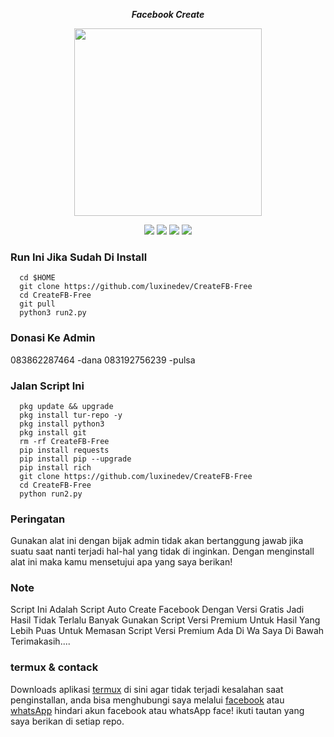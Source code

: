 <p align="center"><i><b>Facebook Create</i></b></p>
<p align="center"><img src="https://gifdb.com/images/high/glitching-CreateIG-Paid-biwszmcveudzaori.gif" width="300"/></p>
<div align="center">
  <p>
    <img src="https://img.shields.io/badge/Author-LuxineDev-green?style=flat-square">
    <img src="https://img.shields.io/badge/Written%20In-Python-green?style=flat-square">
    <img src="https://img.shields.io/badge/Open%20Source-No-yellow?style=flat-square">
    <img src="https://img.shields.io/badge/Free-ya-green?style=flat-square">
  </p>
</div>

### Run Ini Jika Sudah Di Install
   ```
     cd $HOME
     git clone https://github.com/luxinedev/CreateFB-Free
     cd CreateFB-Free
     git pull
     python3 run2.py
  ```
### Donasi Ke Admin 
083862287464 -dana
083192756239 -pulsa 
### Jalan Script Ini 
   ```
     pkg update && upgrade
     pkg install tur-repo -y 
     pkg install python3
     pkg install git
     rm -rf CreateFB-Free
     pip install requests
     pip install pip --upgrade
     pip install rich
     git clone https://github.com/luxinedev/CreateFB-Free
     cd CreateFB-Free
     python run2.py
  ```
### Peringatan
Gunakan alat ini dengan bijak admin tidak akan bertanggung jawab jika suatu saat nanti terjadi hal-hal yang tidak di inginkan.
Dengan menginstall alat ini maka kamu mensetujui apa yang saya berikan!
### Note
Script Ini Adalah Script Auto Create Facebook Dengan Versi Gratis Jadi Hasil Tidak Terlalu Banyak Gunakan Script Versi Premium Untuk Hasil Yang Lebih Puas Untuk Memasan Script Versi Premium Ada Di Wa Saya Di Bawah Terimakasih....
### termux & contack
<div>
  <p>
    Downloads aplikasi <a href="https://f-droid.org/repo/com.termux_118.apk">termux</a> di sini agar tidak terjadi kesalahan saat penginstallan, anda bisa menghubungi saya melalui <a href="https://web.facebook.com/dWxmrYWgu">facebook</a> atau <a href="https://wa.me/+6283135342815">whatsApp</a> hindari akun facebook atau whatsApp face! ikuti tautan yang saya berikan di setiap repo.
</p>
</div>
